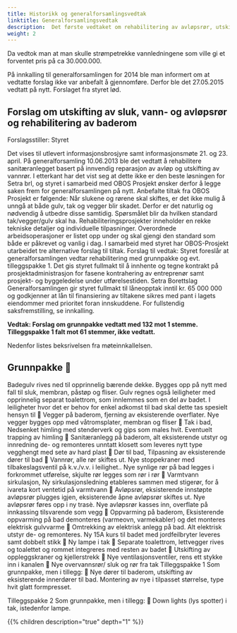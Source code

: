 ```yaml
---
title: Historikk og generalforsamlingsvedtak
linktitle: Generalforsamlingsvedtak
description:  Det første vedtaket om rehabilitering av avløpsrør, utskiftning av vann og avløpsrør , samt rehabilitering av våtrom ble vedtatt 10.06.2013. 
weight: 2
---
```


Da vedtok man at man skulle strømpetrekke vannledningene som ville gi et forventet pris på ca 30.000.000. 

På innkalling til generalforsamlingen for 2014 ble man informert om at vedtatte forslag ikke var anbefalt å gjennomføre. Derfor ble det 27.05.2015 vedtatt på nytt. Forslaget fra styret lød.

## Forslag om utskifting av sluk, vann- og avløpsrør og rehabilitering av baderom

Forslagsstiller: Styret

Det vises til utlevert informasjonsbrosjyre samt informasjonsmøte 21. og 23. april. På generalforsamling 10.06.2013 ble det vedtatt å rehabilitere sanitæranlegget basert på innvendig reparasjon av avløp og utskifting av vannrør. I etterkant har det vist seg at dette ikke er den beste løsningen for Setra brl, og styret i samarbeid med OBOS Prosjekt ønsker derfor å legge saken frem for generalforsamlingen på nytt. Anbefalte tiltak fra OBOS Prosjekt er følgende: Når slukene og rørene skal skiftes, er det ikke mulig å unngå at både gulv, tak og vegger blir skadet. Derfor er det naturlig og nødvendig å utbedre disse samtidig. Spørsmålet blir da hvilken standard tak/vegger/gulv skal ha. Rehabiliteringsprosjekter inneholder en rekke tekniske detaljer og individuelle tilpasninger. Overordnede arbeidsoperasjoner er listet opp under og skal gjengi den standard som både er påkrevet og vanlig i dag. I samarbeid med styret har OBOS-Prosjekt utarbeidet tre alternative forslag til tiltak. Forslag til vedtak: Styret foreslår at generalforsamlingen vedtar rehabilitering med grunnpakke og evt. tilleggspakke 1. Det gis styret fullmakt til å innhente og tegne kontrakt på prosjektadministrasjon for fasene kontrahering av entreprenør samt prosjekt- og byggeledelse under utførelsestiden. Setra Borettslag Generalforsamlingen gir styret fullmakt til låneopptak inntil kr. 65 000 000 og godkjenner at lån til finansiering av tiltakene sikres med pant i lagets eiendommer med prioritet foran innskuddene. For fullstendig saksfremstilling, se innkalling.

**Vedtak: Forslag om grunnpakke vedtatt med 132 mot 1 stemme. Tilleggspakke 1 falt mot 61 stemmer, ikke vedtatt.**


Nedenfor listes beksrivelsen fra møteinnkallelsen.

## Grunnpakke 

Badegulv rives ned til opprinnelig bærende dekke. Bygges opp på nytt med fall til sluk, membran, påstøp og fliser. Gulv regnes også leiligheter med opprinnelig separat toalettrom, som innlemmes som en del av badet. I leiligheter hvor det er behov for enkel adkomst til bad skal dette tas spesielt hensyn til 
Vegger på baderom, fjerning av eksisterende overflater. Nye vegger bygges opp med våtromsplater, membran og fliser 
Tak i bad, Nedsenket himling med stenderverk og gips som males hvit. Eventuelt trapping av himling 
Sanitæranlegg på baderom, alt eksisterende utstyr og innredning de- og remonteres unntatt klosett som leveres nytt type vegghengt med sete av hard plast  Dør til bad, Tilpasning av eksisterende dører til bad 
Vannrør, alle rør skiftes ut. Nye stoppekraner med tilbakeslagsventil på k.v./v.v. i leilighet.. Nye synlige rør på bad legges i forkrommet utførelse, skjulte rør legges som rør i rør  Varmtvann sirkulasjon, Ny sirkulasjonsledning etableres sammen med stigerør, for å ivareta kort ventetid på varmtvann 
Avløpsrør, eksisterende innstøpte avløpsrør plugges igjen, eksisterende åpne avløpsrør skiftes ut. Nye avløpsrør føres opp i ny trasè. Nye avløpsrør kasses inn, overflate på innkassing tilsvarende som vegg 
Oppvarming på baderom, Eksisterende oppvarming på bad demonteres (varmeovn, varmekabler) og det monteres elektrisk gulvvarme  Omtrekking av elektrisk anlegg på bad. Alt elektrisk utstyr de- og remonteres. Ny 15A kurs til badet med jordfeilbryter leveres samt dobbelt stikk 
Ny lampe i tak 
Separate toalettrom, lettvegger rives og toalettet og rommet integreres med resten av badet  Utskifting av oppleggskraner og kjellerstrekk  Nye ventilasjonsventiler, rens ett stykke inn i kanalen 
Nye overvannsrør/ sluk og rør fra tak
Tilleggspakke 1 Som grunnpakke, men i tillegg:  Nye dører til baderom, utskifting av eksisterende innerdører til bad. Montering av nye i tilpasset størrelse, type hvit glatt formpresset.

Tilleggspakke 2 Som grunnpakke, men i tillegg:  Down lights (lys spotter) i tak, istedenfor lampe.

{{% children description="true" depth="1" %}}
